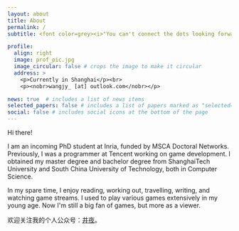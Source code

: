 ```yaml
---
layout: about
title: About
permalink: /
subtitle: <font color=grey><i>"You can't connect the dots looking forward; you can only connect them looking backwards."</i></font>

profile:
  align: right
  image: prof_pic.jpg
  image_circular: false # crops the image to make it circular
  address: >
    <p>Currently in Shanghai</p><br>
    <p><nobr>wangjy_ [at] outlook.com</nobr></p>

news: true  # includes a list of news items
selected_papers: false # includes a list of papers marked as "selected={true}"
social: false # includes social icons at the bottom of the page
---
```


Hi there! 

I am an incoming PhD student at Inria, funded by MSCA Doctoral Networks. Previously, I was a programmer at Tencent working on game development. I obtained my master degree and bachelor degree from ShanghaiTech University and South China University of Technology, both in Computer Science.

In my spare time, I enjoy reading, working out, travelling, writing, and watching game streams. I used to play various games extensively in my young age. Now I'm still a big fan of games, but more as a viewer.

欢迎关注我的个人公众号：[井夜](https://raw.githubusercontent.com/allenjywang/allenjywang.github.io/refs/heads/main/assets/img/wx.jpg)。